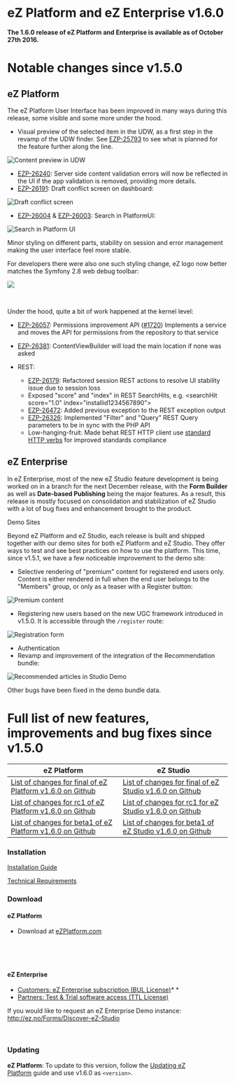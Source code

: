 # eZ Platform and eZ Enterprise v1.6.0


**The 1.6.0 release of eZ Platform and Enterprise is available as of October 27th 2016.**

# Notable changes since v1.5.0

## eZ Platform

The eZ Platform User Interface has been improved in many ways during this release, some visible and some more under the hood.

-   Visual preview of the selected item in the UDW, as a first step in the revamp of the UDW finder. See [EZP-25793](https://jira.ez.no/browse/EZP-25793) to see what is planned for the feature further along the line.

![Content preview in UDW](releases/img/better_udw.png)

-   [EZP-26240](https://jira.ez.no/browse/EZP-26240): Server side content validation errors will now be reflected in the UI if the app validation is removed, providing more details.
-   [EZP-26191](https://jira.ez.no/browse/EZP-26191): Draft conflict screen on dashboard:

![Draft conflict screen](releases/img/draft_conflict_screen.png)

-   [EZP-26004](https://jira.ez.no/browse/EZP-26004) & [EZP-26003](https://jira.ez.no/browse/EZP-26003): Search in PlatformUI:

![Search in Platform UI](releases/img/search.png)

Minor styling on different parts, stability on session and error management making the user interface feel more stable.

For developers there were also one such styling change, eZ logo now better matches the Symfony 2.8 web debug toolbar:

![](releases/img/dev_mode.png)

 

Under the hood, quite a bit of work happened at the kernel level:

-   [EZP-26057](https://jira.ez.no/browse/EZP-26057): Permissions improvement API ([\#1720](https://github.com/ezsystems/ezpublish-kernel/pull/1720 "EZP-26057: Permissions API")) Implements a service and moves the API for permissions from the repository to that service
-   [EZP-26381](https://jira.ez.no/browse/EZP-26381): ContentViewBuilder will load the main location if none was asked
-   REST:
    -   [EZP-26179](https://jira.ez.no/browse/EZP-26179): Refactored session REST actions to resolve UI stability issue due to session loss
    -   Exposed "score" and "index" in REST SearchHits, e.g. &lt;searchHit score="1.0" index="installid1234567890"&gt;

    <!-- -->

    -   [EZP-26472](https://jira.ez.no/browse/EZP-26472): Added previous exception to the REST exception output
    -   [EZP-26326](https://jira.ez.no/browse/EZP-26326): Implemented "Filter" and "Query" REST Query parameters to be in sync with the PHP API
    -   Low-hanging-fruit: Made behat REST HTTP client use [standard HTTP verbs](http://restful-api-design.readthedocs.io/en/latest/methods.html) for improved standards compliance

## eZ Enterprise

In eZ Enterprise, most of the new eZ Studio feature development is being worked on in a branch for the next December release, with the **Form Builder** as well as **Date-based Publishing** being the major features. As a result, this release is mostly focused on consolidation and stabilization of eZ Studio with a lot of bug fixes and enhancement brought to the product.

Demo Sites

Beyond eZ Platform and eZ Studio, each release is built and shipped together with our demo sites for both eZ Platform and eZ Studio. They offer ways to test and see best practices on how to use the platform. This time, since v1.5.1, we have a few noticeable improvement to the demo site:

-   Selective rendering of "premium" content for registered end users only. Content is either rendered in full when the end user belongs to the "Members" group, or only as a teaser with a Register button:

![Premium content](releases/img/premium_content.png)

-   Registering new users based on the new UGC framework introduced in v1.5.0. It is accessible through the `/register` route:

![Registration form](releases/img/register.png)

-   Authentication
-   Revamp and improvement of the integration of the Recommendation bundle:

![Recommended articles in Studio Demo](releases/img/recommended_articles.png)

Other bugs have been fixed in the demo bundle data.

# Full list of new features, improvements and bug fixes since v1.5.0


| eZ Platform  | eZ Studio   |
|--------------|-------------|
| [List of changes for final of eZ Platform v1.6.0 on Github](https://github.com/ezsystems/ezplatform/releases/tag/v1.6.0)         | [List of changes for final of eZ Studio v1.6.0 on Github](https://github.com/ezsystems/ezstudio/releases/tag/v1.6.0)        |
| [List of changes for rc1 of eZ Platform v1.6.0 on Github](https://github.com/ezsystems/ezplatform/releases/tag/v1.6.0-rc1)         | [List of changes for rc1 for eZ Studio v1.6.0 on Github](https://github.com/ezsystems/ezstudio/releases/tag/v1.6.0-rc1)        |
| [List of changes for beta1 of eZ Platform v1.6.0 on Github](https://github.com/ezsystems/ezplatform/releases/tag/v1.6.0-beta1)         | [List of changes for beta1 of eZ Studio v1.6.0 on Github](https://github.com/ezsystems/ezstudio/releases/tag/v1.6.0-beta1)        |



### Installation

[Installation Guide](../getting_started/install_ez_platform.md)

[Technical Requirements](../getting_started/requirements_and_system_configuration.md)

### Download

#### eZ Platform

-   Download at [eZPlatform.com](http://ezplatform.com/#download)

 

 

#### eZ Enterprise

-   [Customers: eZ Enterprise subscription (BUL License)](https://support.ez.no/Downloads)*
    *
-   [Partners: Test & Trial software access (TTL License)](https://support.ez.no/Downloads)

If you would like to request an eZ Enterprise Demo instance: <http://ez.no/Forms/Discover-eZ-Studio>

 

### Updating

**eZ Platform**: To update to this version, follow the [Updating eZ Platform](docs/releases/updating_ez_platform.md) guide and use v1.6.0 as `<version>`.

 
